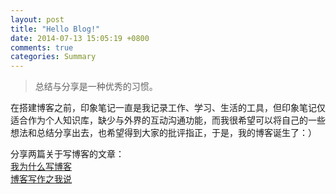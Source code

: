 ```yaml
---
layout: post
title: "Hello Blog!"
date: 2014-07-13 15:05:19 +0800
comments: true
categories: Summary
---
```

> 总结与分享是一种优秀的习惯。
<!--more-->


在搭建博客之前，印象笔记一直是我记录工作、学习、生活的工具，但印象笔记仅适合作为个人知识库，缺少与外界的互动沟通功能，而我很希望可以将自己的一些想法和总结分享出去，也希望得到大家的批评指正，于是，我的博客诞生了：）

分享两篇关于写博客的文章：  
[我为什么写博客](http://www.cnblogs.com/jhzhu/p/3893297.html)  
[博客写作之我说](http://ryantang.me/blog/2013/08/02/how-to-write-blog/)